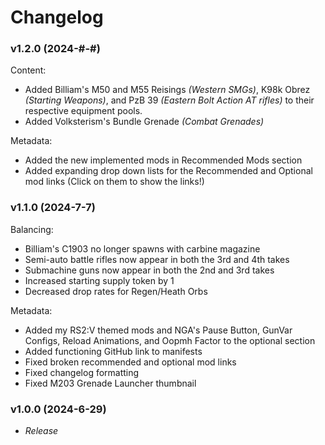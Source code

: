 # **Changelog**

### **v1.2.0 (2024-#-#)**
Content:
- Added Billiam's M50 and M55 Reisings *(Western SMGs)*, K98k Obrez *(Starting Weapons)*, and PzB 39 *(Eastern Bolt Action AT rifles)* to their respective equipment pools.
- Added Volksterism's Bundle Grenade *(Combat Grenades)*

Metadata:
- Added the new implemented mods in Recommended Mods section
- Added expanding drop down lists for the Recommended and Optional mod links (Click on them to show the links!)

### **v1.1.0 (2024-7-7)**
Balancing:
- Billiam's C1903 no longer spawns with carbine magazine
- Semi-auto battle rifles now appear in both the 3rd and 4th takes
- Submachine guns now appear in both the 2nd and 3rd takes
- Increased starting supply token by 1
- Decreased drop rates for Regen/Heath Orbs

Metadata:
- Added my RS2:V themed mods and NGA's Pause Button, GunVar Configs, Reload Animations, and Oopmh Factor to the optional section
- Added functioning GitHub link to manifests
- Fixed broken recommended and optional mod links
- Fixed changelog formatting
- Fixed M203 Grenade Launcher thumbnail

### **v1.0.0 (2024-6-29)**
- *Release*
